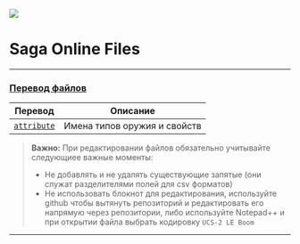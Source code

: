 ![](https://encrypted-tbn0.gstatic.com/images?q=tbn:ANd9GcRoHPzNp30TQnfo_gl6lBdzAhrnSBR2KrFnjURosst2r2vOi7XVTw&s)
# Saga Online Files
---
### [Перевод файлов](https://github.com/localization/)

|    Перевод    |            Описание            |
| ------------- | ------------------------------ |
|  [`attribute`](https://github.com/localization/attribute.csv)  |   Имена типов оружия и свойств  |

> **Важно:** 
> При редактировании файлов обязательно учитывайте следующиее важные моменты:
> - Не добавлять и не удалять существующие запятые (они служат разделителями полей для csv форматов)
> - Не использовать блокнот для редактирования, используйте github чтобы вытянуть репозиторий и редактировать его напрямую через  репозитории, либо используйте Notepad++ и при открытии файла выбрать кодировку `UCS-2 LE Boom`

---

